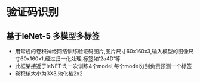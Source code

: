 # 验证码识别<br>
## 基于leNet-5 多模型多标签<br>

* 用常规的卷积神经网络训练验证码图片,图片尺寸60x160x3,输入模型的图像尺寸60x160x1,经过归一化处理,标签如'2a4D'等<br>
* 此框架接近于leNET-5,一次训练4个model,每个model分别负责预测一个标签<br>
* 卷积核大小为3X3,池化核2x2 <br>
